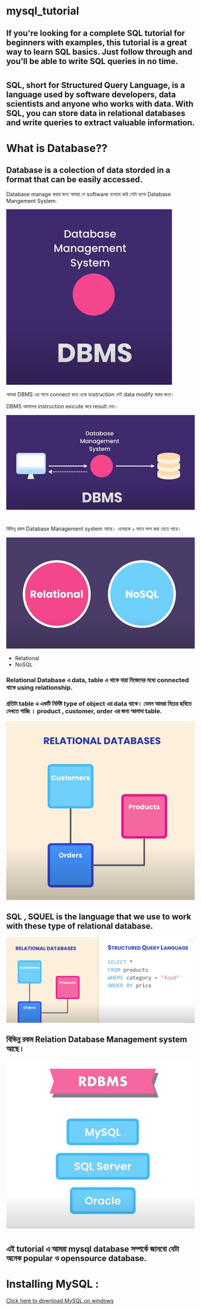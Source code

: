 # mysql_tutorial
## If you're looking for a complete SQL tutorial for beginners with examples, this tutorial is a great way to learn SQL basics. Just follow through and you'll be able to write SQL queries in no time. 

#
## SQL, short for Structured Query Language, is a language used by software developers, data scientists and anyone who works with data. With SQL, you can store data in relational databases and write queries to extract valuable information. 

# What is Database??

## Database is a colection of data storded in a format that can be easily accessed. 

Database manage করার জন্য আমরা যে software ব্যবহার করি সেটা হলো Database Mangement System. 

![DBMS](./images/DBMS.JPG)

আমরা DBMS এর সাথে connect করে একে instruction দেই data modify করার জন্য। 

DBMS আমাদের instruction exicute করে result দেয়। 

![DBMS_](./images/DBMS_2.JPG)

#
বিভিন্ন রকম Database Management system আছে। এদেরকে ২ ভাবে ভাগ করা যেতে পারে। 

![DBMS_](./images/DBMS_types.JPG)

* Relational
* NoSQL

### Relational Database এ data, table এ থাকে যারা নিজেদের মধ্যে connected থাকে using relationship.

### প্রতিটা table এ একটি নির্দিষ্ট type of object এর data থাকে। যেমন আমরা নিচের ছবিতে দেখতে পাচ্ছি । product , customer, order এর জন্য আলাদা table.

![relationa_DB](./images/relational_DB.JPG)


## SQL , SQUEL is the language that we use to work with these type of relational database. 


![relationa_DB](./images/DBMS_3.JPG)

## বিভিন্ন রকম Relation Database Management system আছে। 

![relationa_DB](./images/RDBMS.JPG)

#
## এই tutorial এ আমরা mysql database সম্পর্কে জানবো যেটা অনেক popular ও opensource database. 


# 

# Installing MySQL : 

[Click here to download MySQL on windows](https://dev.mysql.com/downloads/installer/)
